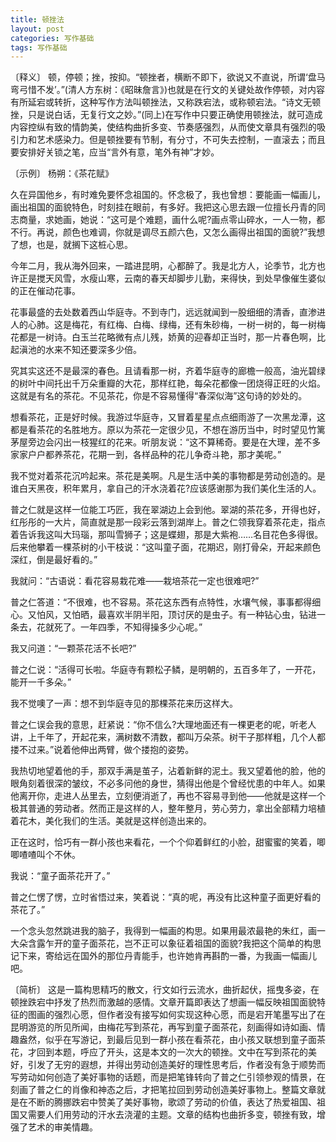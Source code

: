 ```yaml
---
title: 顿挫法
layout: post
categories: 写作基础
tags: 写作基础
---
```


〔释义〕 顿，停顿；挫，按抑。“顿挫者，横断不即下，欲说又不直说，所谓‘盘马弯弓惜不发’。”(清人方东树：《昭昧詹言》)也就是在行文的关键处故作停顿，对内容有所延宕或转折，这种写作方法叫顿挫法，又称跌宕法，或称顿宕法。“诗文无顿挫，只是说白话，无复行文之妙。”(同上)在写作中只要正确使用顿挫法，就可造成内容控纵有致的情韵美，使结构曲折多变、节奏感强烈，从而使文章具有强烈的吸引力和艺术感染力。但是顿挫要有节制，有分寸，不可失去控制，一直滚去；而且要安排好关锁之笔，应当“言外有意，笔外有神”才妙。

〔示例〕 杨朔：《茶花赋》

久在异国他乡，有时难免要怀念祖国的。怀念极了，我也曾想：要能画一幅画儿，画出祖国的面貌特色，时刻挂在眼前，有多好。我把这心思去跟一位擅长丹青的同志商量，求她画，她说：“这可是个难题，画什么呢?画点零山碎水，一人一物，都不行。再说，颜色也难调，你就是调尽五颜六色，又怎么画得出祖国的面貌?”我想了想，也是，就搁下这桩心思。

今年二月，我从海外回来，一踏进昆明，心都醉了。我是北方人，论季节，北方也许正是搅天风雪，水瘦山寒，云南的春天却脚步儿勤，来得快，到处早像催生婆似的正在催动花事。

花事最盛的去处数着西山华庭寺。不到寺门，远远就闻到一股细细的清香，直渗进人的心肺。这是梅花，有红梅、白梅、绿梅，还有朱砂梅，一树一树的，每一树梅花都是一树诗。白玉兰花略微有点儿残，娇黄的迎春却正当时，那一片春色啊，比起滇池的水来不知还要深多少倍。

究其实这还不是最深的春色。且请看那一树，齐着华庭寺的廊檐一般高，油光碧绿的树叶中间托出千万朵重瓣的大花，那样红艳，每朵花都像一团烧得正旺的火焰。这就是有名的茶花。不见茶花，你是不容易懂得“春深似海”这句诗的妙处的。

想看茶花，正是好时候。我游过华庭寺，又冒着星星点点细雨游了一次黑龙潭，这都是看茶花的名胜地方。原以为茶花一定很少见，不想在游历当中，时时望见竹篱茅屋旁边会闪出一枝猩红的花来。听朋友说：“这不算稀奇。要是在大理，差不多家家户户都养茶花，花期一到，各样品种的花儿争奇斗艳，那才美呢。”

我不觉对着茶花沉吟起来。茶花是美啊。凡是生活中美的事物都是劳动创造的。是谁白天黑夜，积年累月，拿自己的汗水浇着花?应该感谢那为我们美化生活的人。

普之仁就是这样一位能工巧匠，我在翠湖边上会到他。翠湖的茶花多，开得也好，红彤彤的一大片，简直就是那一段彩云落到湖岸上。普之仁领我穿着茶花走，指点着告诉我这叫大玛瑙，那叫雪狮子；这是蝶翅，那是大紫袍……名目花色多得很。后来他攀着一棵茶树的小干枝说：“这叫童子面，花期迟，刚打骨朵，开起来颜色深红，倒是最好看的。”

我就问：“古语说：看花容易栽花难——栽培茶花一定也很难吧?”

普之仁答道：“不很难，也不容易。茶花这东西有点特性，水壤气候，事事都得细心。又怕风，又怕晒，最喜欢半阴半阳，顶讨厌的是虫子。有一种钻心虫，钻进一条去，花就死了。一年四季，不知得操多少心呢。”

我又问道：“一颗茶花活不长吧?”

普之仁说：“活得可长啦。华庭寺有颗松子鳞，是明朝的，五百多年了，一开花，能开一千多朵。”

我不觉噢了一声：想不到华庭寺见的那棵茶花来历这样大。

普之仁误会我的意思，赶紧说：“你不信么?大理地面还有一棵更老的呢，听老人讲，上千年了，开起花来，满树数不清数，都叫万朵茶。树干子那样粗，几个人都搂不过来。”说着他伸出两臂，做个搂抱的姿势。

我热切地望着他的手，那双手满是茧子，沾着新鲜的泥土。我又望着他的脸，他的眼角刻着很深的皱纹，不必多问他的身世，猜得出他是个曾经忧患的中年人。如果他离开你，走进人丛里去，立刻便消逝了，再也不容易寻到他——他就是这样一个极其普通的劳动者。然而正是这样的人，整年整月，劳心劳力，拿出全部精力培植着花木，美化我们的生活。美就是这样创造出来的。

正在这时，恰巧有一群小孩也来看花，一个个仰着鲜红的小脸，甜蜜蜜的笑着，唧唧喳喳叫个不休。

我说：“童子面茶花开了。”

普之仁愣了愣，立时省悟过来，笑着说：“真的呢，再没有比这种童子面更好看的茶花了。”

一个念头忽然跳进我的脑子，我得到一幅画的构思。如果用最浓最艳的朱红，画一大朵含露乍开的童子面茶花，岂不正可以象征着祖国的面貌?我把这个简单的构思记下来，寄给远在国外的那位丹青能手，也许她肯再斟酌一番，为我画一幅画儿吧。

〔简析〕 这是一篇构思精巧的散文，行文如行云流水，曲折起伏，摇曳多姿，在顿挫跌宕中抒发了热烈而激越的感情。文章开篇即表达了想画一幅反映祖国面貌特征的图画的强烈心愿，但作者没有接写如何实现这种心愿，而是宕开笔墨写出了在昆明游览的所见所闻，由梅花写到茶花，再写到童子面茶花，刻画得如诗如画、情趣盎然，似乎在写游记，到最后见到一群小孩在看茶花，由小孩又联想到童子面茶花，才回到本题，呼应了开头，这是本文的一次大的顿挫。文中在写到茶花的美好，引发了无穷的遐想，并得出劳动创造美好的理性思考后，作者没有急于顺势而写劳动如何创造了美好事物的话题，而是把笔锋转向了普之仁引领参观的情景，在刻画了普之仁的肖像和神态之后，才把笔拉回到劳动创造美好事物上。整篇文章就是在不断的腾挪跌宕中赞美了美好事物，歌颂了劳动的价值，表达了热爱祖国、祖国又需要人们用劳动的汗水去浇灌的主题。文章的结构也曲折多变，顿挫有致，增强了艺术的审美情趣。 
